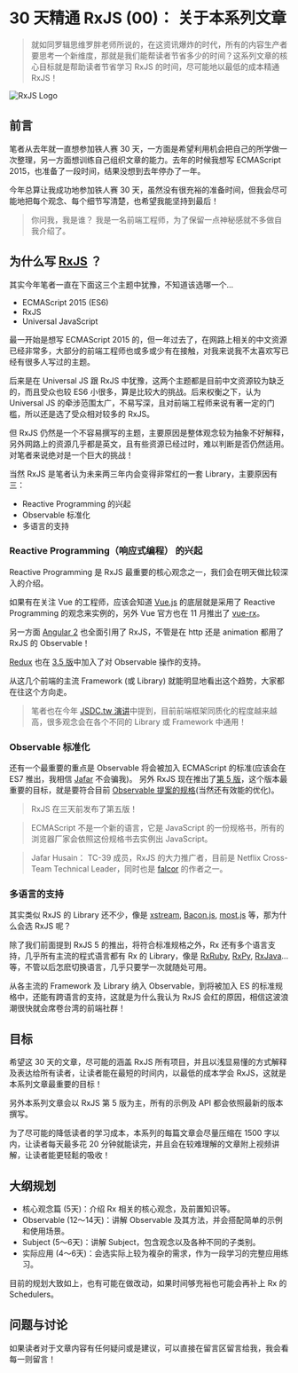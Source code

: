 # 30 天精通 RxJS (00)： 关于本系列文章

> 
> 
> 就如同罗辑思维罗胖老师所说的，在这资讯爆炸的时代，所有的内容生产者要思考一个新维度，那就是我们能帮读者节省多少的时间？这系列文章的核心目标就是帮助读者节省学习 RxJS 的时间，尽可能地以最低的成本精通 RxJS！
> 
> 

![RxJS Logo](https://raw.githubusercontent.com/Reactive-Extensions/RxJS/master/logos/logo.png)

## 前言

笔者从去年就一直想参加铁人赛 30 天，一方面是希望利用机会把自己的所学做一次整理，另一方面想训练自己组织文章的能力。去年的时候我想写 ECMAScript 2015，也准备了一段时间，结果没想到去年停办了一年。

今年总算让我成功地参加铁人赛 30 天，虽然没有很充裕的准备时间，但我会尽可能地把每个观念、每个细节写清楚，也希望我能坚持到最后！

> 
> 
> 你问我，我是谁？ 我是一名前端工程师，为了保留一点神秘感就不多做自我介绍了。
> 
> 

## 为什么写 [RxJS](https://github.com/ReactiveX/rxjs) ？

其实今年笔者一直在下面这三个主题中犹豫，不知道该选哪一个...

*   ECMAScript 2015 (ES6)
*   RxJS
*   Universal JavaScript

最一开始是想写 ECMAScript 2015 的，但一年过去了，在网路上相关的中文资源已经非常多，大部分的前端工程师也或多或少有在接触，对我来说我不太喜欢写已经有很多人写过的主题。

后来是在 Universal JS 跟 RxJS 中犹豫，这两个主题都是目前中文资源较为缺乏的，而且受众也较 ES6 小很多，算是比较大的挑战。后来权衡之下，认为 Universal JS 的牵涉范围太广，不易写深，且对前端工程师来说有著一定的门槛，所以还是选了受众相对较多的 RxJS。

但 RxJS 仍然是一个不容易撰写的主题，主要原因是整体观念较为抽象不好解释，另外网路上的资源几乎都是英文，且有些资源已经过时，难以判断是否仍然适用。对笔者来说绝对是一个巨大的挑战！

当然 RxJS 是笔者认为未来两三年内会变得非常红的一套 Library，主要原因有三：

*   Reactive Programming 的兴起
*   Observable 标准化
*   多语言的支持

### Reactive Programming（响应式编程） 的兴起

Reactive Programming 是 RxJS 最重要的核心观念之一，我们会在明天做比较深入的介绍。

如果有在关注 Vue 的工程师，应该会知道 [Vue.js](https://vuejs.org/) 的底层就是采用了 Reactive Programming 的观念来实例的，另外 Vue 官方也在 11 月推出了 [vue-rx](https://github.com/vuejs/vue-rx)。

另一方面 [Angular 2](https://github.com/angular/angular) 也全面引用了 RxJS，不管是在 http 还是 animation 都用了 RxJS 的 Observable！

[Redux](https://github.com/reactjs/redux) 也在 [3.5 版](https://github.com/reactjs/redux/releases/tag/v3.5.0)中加入了对 Observable 操作的支持。

从这几个前端的主流 Framework (或 Library) 就能明显地看出这个趋势，大家都在往这个方向走。

> 
> 
> 笔者也在今年 [JSDC.tw 演讲](https://youtu.be/YoKuUNz5J2M?t=5m2s)中提到，目前前端框架同质化的程度越来越高，很多观念会在各个不同的 Library 或 Framework 中通用！
> 
> 

### Observable 标准化

还有一个最重要的重点是 Observable 将会被加入 ECMAScript 的标准(应该会在 ES7 推出，我相信 [Jafar](https://twitter.com/jhusain) 不会骗我)。
另外 RxJS 现在推出了[第 5 版](https://github.com/ReactiveX/rxjs/releases/tag/5.0.0)，这个版本最重要的目标，就是要符合目前 [Observable 提案的规格](https://github.com/tc39/proposal-observable)(当然还有效能的优化)。

> 
> 
> RxJS 在三天前发布了第五版！
> 
> 

> 
> 
> ECMAScript 不是一个新的语言，它是 JavaScript 的一份规格书，所有的浏览器厂家会依照这份规格书去实例出 JavaScript。
> 
> 

> 
> 
> Jafar Husain： TC-39 成员，RxJS 的大力推广者，目前是 Netflix Cross-Team Technical Leader，同时也是 [falcor](https://github.com/Netflix/falcor) 的作者之一。
> 
> 

### 多语言的支持

其实类似 RxJS 的 Library 还不少，像是 [xstream](https://github.com/staltz/xstream), [Bacon.js](https://baconjs.github.io/), [most.js](https://github.com/cujojs/most) 等，那为什么会选 RxJS 呢？

除了我们前面提到 RxJS 5 的推出，将符合标准规格之外，Rx 还有多个语言支持，几乎所有主流的程式语言都有 Rx 的 Library，像是 [RxRuby](https://github.com/ReactiveX/RxRuby), [RxPy](https://github.com/ReactiveX/RxPY), [RxJava](https://github.com/ReactiveX/RxJava)...等，不管以后怎麽切换语言，几乎只要学一次就随处可用。

从各主流的 Framework 及 Library 纳入 Observable，到将被加入 ES 的标准规格中，还能有跨语言的支持，这就是为什么我认为 RxJS 会红的原因，相信这波浪潮很快就会席卷台湾的前端社群！

## 目标

希望这 30 天的文章，尽可能的涵盖 RxJS 所有项目，并且以浅显易懂的方式解释及表达给所有读者，让读者能在最短的时间内，以最低的成本学会 RxJS，这就是本系列文章最重要的目标！

另外本系列文章会以 RxJS 第 5 版为主，所有的示例及 API 都会依照最新的版本撰写。

为了尽可能的降低读者的学习成本，本系列的每篇文章会尽量压缩在 1500 字以内，让读者每天最多花 20 分钟就能读完，并且会在较难理解的文章附上视频讲解，让读者能更轻鬆的吸收！

## 大纲规划

*   核心观念篇 (5天)：介绍 Rx 相关的核心观念，及前置知识等。
*   Observable (12～14天)：讲解 Observable 及其方法，并会搭配简单的示例和使用场景。
*   Subject (5～6天)：讲解 Subject，包含观念以及各种不同的子类别。
*   实际应用 (4～6天)：会选实际上较为複杂的需求，作为一段学习的完整应用练习。

目前的规划大致如上，也有可能在做改动，如果时间够充裕也可能会再补上 Rx 的 Schedulers。

## 问题与讨论

如果读者对于文章内容有任何疑问或是建议，可以直接在留言区留言给我，我会看每一则留言！